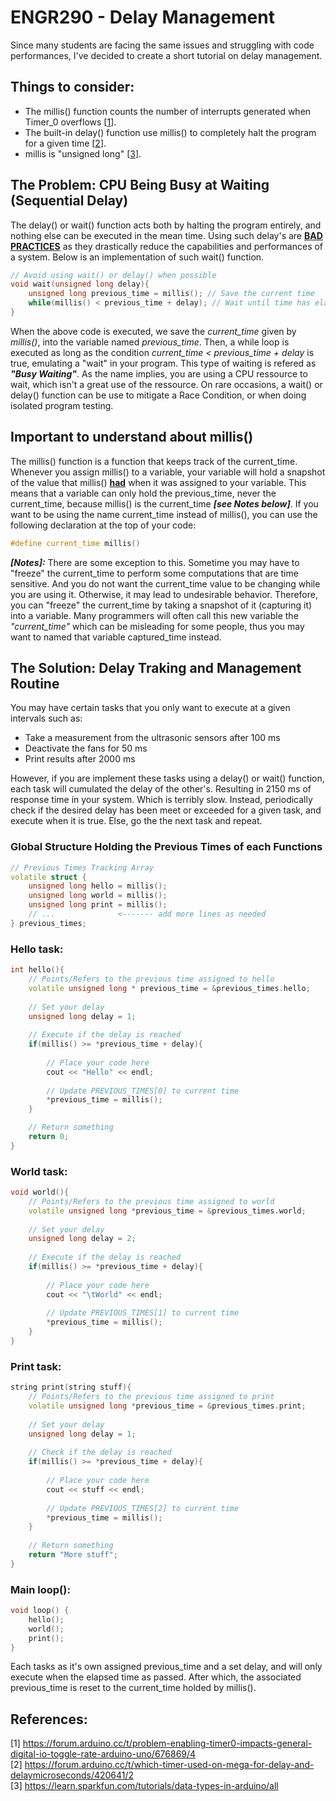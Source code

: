 # ENGR290 - Delay Management
Since many students are facing the same issues and struggling with code performances, I've decided to create a short tutorial on delay management.

## Things to consider:  
- The millis() function counts the number of interrupts generated when Timer_0 overflows [[1]].  
- The built-in delay() function use millis() to completely halt the program for a given time [[2]].  
- millis is "unsigned long" [[3]].

[1]: https://forum.arduino.cc/t/problem-enabling-timer0-impacts-general-digital-io-toggle-rate-arduino-uno/676869/4  
[2]: https://forum.arduino.cc/t/which-timer-used-on-mega-for-delay-and-delaymicroseconds/420641/2
[3]: https://learn.sparkfun.com/tutorials/data-types-in-arduino/all  

## The Problem: CPU Being Busy at Waiting (Sequential Delay)
The delay() or wait() function acts both by halting the program entirely, and nothing else can be executed in the mean time. Using such delay's are <ins>**BAD PRACTICES**</ins> as they drastically reduce the capabilities and performances of a system. Below is an implementation of such wait() function.

```C++
// Avoid using wait() or delay() when possible
void wait(unsigned long delay){
    unsigned long previous_time = millis(); // Save the current time
    while(millis() < previous_time + delay); // Wait until time has elapsed
}
```

When the above code is executed, we save the *current_time* given by *millis()*, into the variable named *previous_time*. Then, a while loop is executed as long as the condition *current_time < previous_time + delay* is true, emulating a "wait" in your program. This type of waiting is refered as ***"Busy Waiting"***. As the name implies, you are using a CPU ressource to wait, which isn't a great use of the ressource. On rare occasions, a wait() or delay() function can be use to mitigate a Race Condition, or when doing isolated program testing.

## Important to understand about millis()
The millis() function is a function that keeps track of the current_time. Whenever you assign millis() to a variable, your variable will hold a snapshot of the value that millis() **<ins>had</ins>** when it was assigned to your variable. This means that a variable can only hold the previous_time, never the current_time, because millis() is the current_time ***[see Notes below]***. If you want to be using the name current_time instead of millis(), you can use the following declaration at the top of your code:

```C++
#define current_time millis()
```
***[Notes]:*** There are some exception to this. Sometime you may have to "freeze" the current_time to perform some computations that are time sensitive. And you do not want the current_time value to be changing while you are using it. Otherwise, it may lead to undesirable behavior. Therefore, you can "freeze" the current_time by taking a snapshot of it (capturing it) into a variable. Many programmers will often call this new variable the *"current_time"* which can be misleading for some people, thus you may want to named that variable captured_time instead.

## The Solution: Delay Traking and Management Routine

You may have certain tasks that you only want to execute at a given intervals such as:
- Take a measurement from the ultrasonic sensors after 100 ms
- Deactivate the fans for 50 ms
- Print results after 2000 ms

However, if you are implement these tasks using a delay() or wait() function, each task will cumulated the delay of the other's. Resulting in 2150 ms of response time in your system. Which is terribly slow. Instead, periodically check if the desired delay has been meet or exceeded for a given task, and execute when it is true. Else, go the the next task and repeat.

### Global Structure Holding the Previous Times of each Functions
```C++
// Previous Times Tracking Array
volatile struct {
    unsigned long hello = millis();
    unsigned long world = millis();
    unsigned long print = millis();
    // ...              <------- add more lines as needed
} previous_times;
```
  
### Hello task:  
```C++
int hello(){
    // Points/Refers to the previous time assigned to hello
    volatile unsigned long * previous_time = &previous_times.hello;
    
    // Set your delay
    unsigned long delay = 1;
    
    // Execute if the delay is reached
    if(millis() >= *previous_time + delay){
        
        // Place your code here
        cout << "Hello" << endl;
        
        // Update PREVIOUS_TIMES[0] to current time
        *previous_time = millis();
    }

    // Return something
    return 0;
}
```
  
### World task:  
```C++
void world(){
    // Points/Refers to the previous time assigned to world
    volatile unsigned long *previous_time = &previous_times.world;
    
    // Set your delay
    unsigned long delay = 2;
    
    // Execute if the delay is reached
    if(millis() >= *previous_time + delay){
        
        // Place your code here
        cout << "\tWorld" << endl;
        
        // Update PREVIOUS_TIMES[1] to current time
        *previous_time = millis();
    }
}
```
  
### Print task:  
```C++
string print(string stuff){
    // Points/Refers to the previous time assigned to print
    volatile unsigned long *previous_time = &previous_times.print;
    
    // Set your delay
    unsigned long delay = 1;
    
    // Check if the delay is reached
    if(millis() >= *previous_time + delay){
        
        // Place your code here
        cout << stuff << endl;
        
        // Update PREVIOUS_TIMES[2] to current time
        *previous_time = millis();
    }
    
    // Return something
    return "More stuff";
}
```  

### Main loop():
```C++
void loop() {
    hello();
    world();
    print();
}
``` 

Each tasks as it's own assigned previous_time and a set delay, and will only execute when the elapsed time as passed. After which, the associated previous_time is reset to the current_time holded by millis().

## References:  
[1\] https://forum.arduino.cc/t/problem-enabling-timer0-impacts-general-digital-io-toggle-rate-arduino-uno/676869/4  
[2\] https://forum.arduino.cc/t/which-timer-used-on-mega-for-delay-and-delaymicroseconds/420641/2  
[3\] https://learn.sparkfun.com/tutorials/data-types-in-arduino/all  
  
